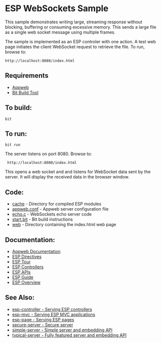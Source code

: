 ESP WebSockets Sample
===

This sample demonstrates writing large, streaming response without blocking, 
buffering or consuming excessive memory. This sends a large file as a single 
web socket message using multiple frames.

The sample is implemented as an ESP controler with one action. A test web 
page initiates the client WebSocket request to retrieve the file. To run, 
browse to:

    http://localhost:8080/index.html

Requirements
---

* [Appweb](http://embedthis.com/downloads/appweb/download.ejs)
* [Bit Build Tool](http://embedthis.com/downloads/bit/download.ejs)

To build:
---
    bit 

To run:
---
    bit run

The server listens on port 8080. Browse to: 
 
     http://localhost:8080/index.html

This opens a web socket and and listens for WebSocket data sent by the server. 
It will display the received data in the browser window.

Code:
---
* [cache](cache) - Directory for compiled ESP modules
* [appweb.conf](appweb.conf) - Appweb server configuration file
* [echo.c](echo.c) - WebSockets echo server code
* [start.bit](start.bit) - Bit build instructions
* [web](web) - Directory containing the index.html web page

Documentation:
---
* [Appweb Documentation](http://embedthis.com/products/appweb/doc/index.html)
* [ESP Directives](http://embedthis.com/products/appweb/doc/guide/appweb/users/dir/esp.html)
* [ESP Tour](http://embedthis.com/products/appweb/doc/guide/esp/users/tour.html)
* [ESP Controllers](http://embedthis.com/products/appweb/doc/guide/esp/users/controllers.html)
* [ESP APIs](http://embedthis.com/products/appweb/doc/api/esp.html)
* [ESP Guide](http://embedthis.com/products/appweb/doc/guide/esp/users/index.html)
* [ESP Overview](http://embedthis.com/products/appweb/doc/guide/esp/users/using.html)

See Also:
---
* [esp-controller - Serving ESP controllers](../esp-controller/README.md)
* [esp-mvc - Serving ESP MVC applications](../esp-mvc/README.md)
* [esp-page - Serving ESP pages](../esp-page/README.md)
* [secure-server - Secure server](../secure-server/README.md)
* [simple-server - Simple server and embedding API](../simple-server/README.md)
* [typical-server - Fully featured server and embedding API](../typical-server/README.md)
